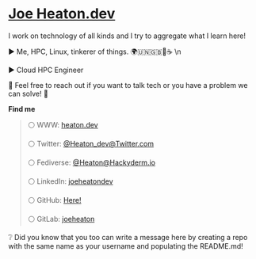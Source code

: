 # [Joe Heaton.dev](https://www.heaton.dev/)

I work on technology of all kinds and I try to aggregate what I learn here!

► Me, HPC, Linux, tinkerer of things. 🌍🇺🇳🇬🇧🥐☕️ \n

► Cloud HPC Engineer

💬 Feel free to reach out if you want to talk tech or you have a problem we can solve! 🦾

**Find me**

> ⚪️ WWW: [heaton.dev](https://www.heaton.dev/)
> 
> ⚪️ Twitter: [@Heaton_dev@Twitter.com](https://twitter.com/Heaton_dev)
> 
> ⚪️ Fediverse: [@Heaton@Hackyderm.io](https://hachyderm.io/@heaton)
> 
> ⚪️ LinkedIn: [joeheatondev](https://www.linkedin.com/in/joeheatondev)
> 
> ⚪️ GitHub: [Here!](https://github.com/joeheaton/)
> 
> ⚪️ GitLab: [joeheaton](https://gitlab.com/joeheaton/)

❔ Did you know that you too can write a message here by creating a repo with the same name as your username and populating the README.md!
